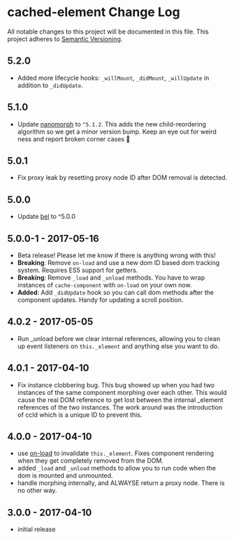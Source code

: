 # cached-element Change Log
All notable changes to this project will be documented in this file.
This project adheres to [Semantic Versioning](http://semver.org/).

## 5.2.0
* Added more lifecycle hooks: `_willMount`, `_didMount`, `_willUpdate` in addition to `_didUpdate`.

## 5.1.0
* Update [nanomorph](http://ghub.io/nanomorph) to `^5.1.2`.  This adds the new child-reordering algorithm so we get a minor version bump.  Keep an eye out for weird ness and report broken corner cases 🙏

## 5.0.1
* Fix proxy leak by resetting proxy node ID after DOM removal is detected.

## 5.0.0
* Update [bel](http://ghub.io/bel) to ^5.0.0

## 5.0.0-1 - 2017-05-16
* Beta release!  Please let me know if there is anything wrong with this!
* **Breaking**: Remove `on-load` and use a new dom ID based dom tracking system.  Requires ES5 support for getters.
* **Breaking**: Remove `_load` and `_unload` methods.  You have to wrap instances of `cache-component` with `on-load` on your own now.
* **Added**: Add `_didUpdate` hook so you can call dom methods after the component updates.  Handy for updating a scroll position.

## 4.0.2 - 2017-05-05
* Run _unload before we clear internal references, allowing you to clean up event listeners on `this._element` and anything else you want to do.

## 4.0.1 - 2017-04-10
* Fix instance clobbering bug.  This bug showed up when you had two instances of the same component morphing over each other.  This would cause the real DOM reference to get lost between the internal _element references of the two instances.  The work around was the introduction of ccId which is a unique ID to prevent this.

## 4.0.0 - 2017-04-10
* use [on-load](https://github.com/shama/on-load) to invalidate `this._element`.  Fixes component rendering when they get completely removed from the DOM.
* added `_load` and `_unload` methods to allow you to run code when the dom is mounted and unmounted.
* handle morphing internally, and ALWAYSE return a proxy node.  There is no other way.

## 3.0.0 - 2017-04-10
* initial release
